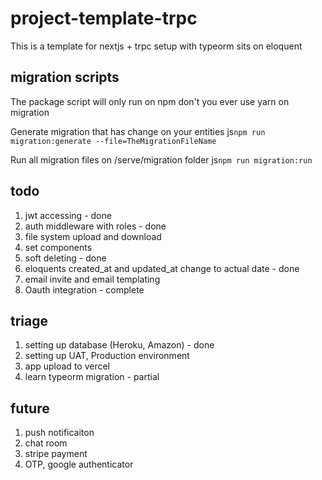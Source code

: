 # project-template-trpc
This is a template for nextjs + trpc setup with typeorm sits on eloquent

## migration scripts
The package script will only run on npm don't you ever use yarn on migration

Generate migration that has change on your entities
js`npm run migration:generate --file=TheMigrationFileName`

Run all migration files on /serve/migration folder
js`npm run migration:run`

## todo

1. jwt accessing - done
2. auth middleware with roles - done
3. file system upload and download
4. set components
5. soft deleting - done
6. eloquents created_at and updated_at change to actual date - done
7. email invite and email templating
8. Oauth integration - complete

## triage

1. setting up database (Heroku, Amazon) - done
2. setting up UAT, Production environment 
3. app upload to vercel
4. learn typeorm migration - partial

## future
1. push notificaiton
2. chat room
3. stripe payment
4. OTP, google authenticator